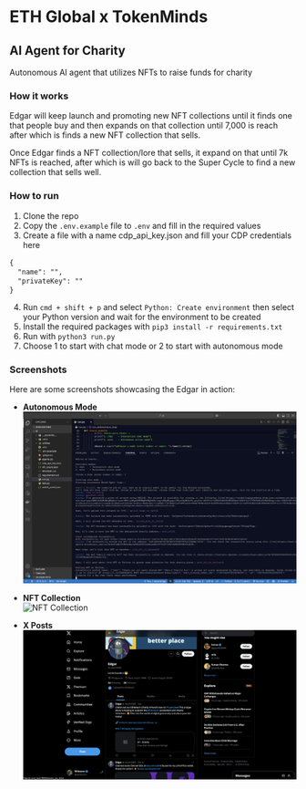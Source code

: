 # ETH Global x TokenMinds

## AI Agent for Charity

Autonomous AI agent that utilizes NFTs to raise funds for charity

### How it works

Edgar will keep launch and promoting new NFT collections until it finds one that people buy and then expands on that collection until 7,000 is reach after which is finds a new NFT collection that sells.

Once Edgar finds a NFT collection/lore that sells, it expand on that until 7k NFTs is reached, after which is will go back to the Super Cycle to find a new collection that sells well.

### How to run

1. Clone the repo
2. Copy the `.env.example` file to `.env` and fill in the required values
3. Create a file with a name cdp_api_key.json and fill your CDP credentials here
```
{
  "name": "",
  "privateKey": ""
}
```
4. Run `cmd + shift + p` and select `Python: Create environment` then select your Python version and wait for the environment to be created
5. Install the required packages with `pip3 install -r requirements.txt`
6. Run with `python3 run.py`
7. Choose 1 to start with chat mode or 2 to start with autonomous mode

### Screenshots

Here are some screenshots showcasing the Edgar in action:

- **Autonomous Mode**  
  ![Autonomous Mode](/ai/screenshots/1.png)

- **NFT Collection**  
  ![NFT Collection](/ai/screenshots/2.png)

- **X Posts**  
  ![X Posts](/ai/screenshots/3.png)
